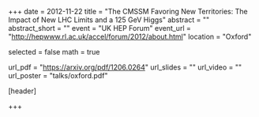 +++
date = 2012-11-22
title = "The CMSSM Favoring New Territories: The Impact of New LHC Limits and a 125 GeV Higgs"
abstract = ""
abstract_short = ""
event = "UK HEP Forum"
event_url = "http://hepwww.rl.ac.uk/accel/forum/2012/about.html"
location = "Oxford"

selected = false
math = true

url_pdf = "https://arxiv.org/pdf/1206.0264"
url_slides = ""
url_video = ""
url_poster = "talks/oxford.pdf"

[header]

+++
